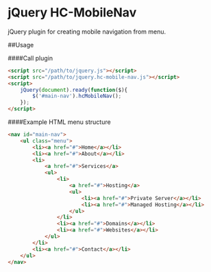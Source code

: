 jQuery HC-MobileNav
===============

jQuery plugin for creating mobile navigation from menu.

##Usage

####Call plugin

```html
<script src="/path/to/jquery.js"></script>
<script src="/path/to/jquery.hc-mobile-nav.js"></script>
<script>
	jQuery(document).ready(function($){
		$('#main-nav').hcMobileNav();
	});
</script>
```

####Example HTML menu structure

```html
<nav id="main-nav">
	<ul class="menu">
		<li><a href="#">Home</a></li>
		<li><a href="#">About</a></li>
		<li>
			<a href="#">Services</a>
			<ul>
				<li>
					<a href="#">Hosting</a>
					<ul>
						<li><a href="#">Private Server</a></li>
						<li><a href="#">Managed Hosting</a></li>
					</ul>
				</li>
				<li><a href="#">Domains</a></li>
				<li><a href="#">Websites</a></li>
			</ul>
		</li>
		<li><a href="#">Contact</a></li>
	</ul>
</nav>
```